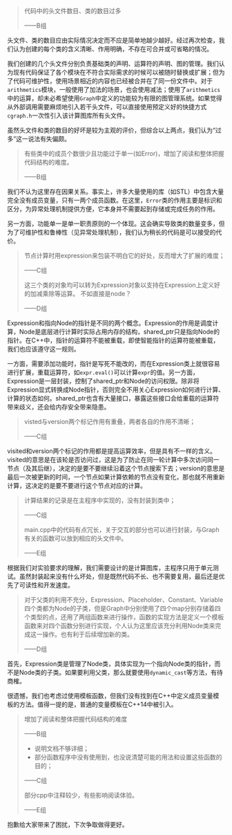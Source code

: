 > 代码中的头文件数目、类的数目过多
>
> ——B组

头文件、类的数目应由实际情况决定而不应是简单地越少越好。经过再次检查，我们认为创建的每个类的含义清晰、作用明确，不存在可合并或可省略的情况。

我们创建的几个头文件分别负责基础类的声明、运算符的声明、图的管理。我们认为现有代码保证了各个模块在不符合实际需求的时候可以被随时替换或扩展；但为了代码可维护性，使用场景相近的内容也已经被合并在了同一份文件中。对于`arithmetics`模块，一般使用了加法的场景，也会使用减法；使用了`arithmetics`中的运算，却未必希望使用`Graph`中定义的功能较为有限的图管理系统。如果觉得从外部调用需要麻烦地引入若干头文件，可以直接使用预定义好的快捷方式`cgraph.h`一次性引入该计算图库所有头文件。

虽然头文件和类的数目的好坏是较为主观的评价，但综合以上两点，我们认为“过多”这一说法有失偏颇。

> 有些类中的成员个数很少且功能过于单一(如Error)，增加了阅读和整体把握代码结构的难度。
>
> ——B组

我们不认为这里存在因果关系。事实上，许多大量使用的库（如STL）中包含大量完全没有成员变量，只有一两个成员函数。在这里，`Error`类的作用主要是标识和区分，为异常处理机制提供方便，它本身并不需要起到存储或完成任务的作用。

另一方面，功能单一是单一职责原则的一个体现。这会确实导致类的数量变多，但为了可维护性和鲁棒性（见异常处理机制），我们认为稍长的代码是可以接受的代价。

> 节点计算时用expression来包装不明白它的好处，反而增大了扩展的难度；
>
> ——C组
>
> 这三个类的对象均可以转为Expression对象以支持在Expression上定义好的加减乘除等运算。  不如直接是node？
>
> ——D组

Expression和指向Node的指针是不同的两个概念。Expression的作用是调度计算，Node是底层进行计算时实际占用内存的结构，shared_ptr只是指向Node的指针。在C++中，指针的运算符不能被重载，即使智能指针的运算符能被重载，我们也应该遵守这一规则。

一方面，需要添加功能时，指针是写死不能改的，而在Expression类上就很容易进行扩展，重载运算符，如`expr.eval()`可以计算`expr`的值。另一方面，Expression是一层封装，控制了shared_ptr和Node的访问权限。除非将Expression显式转换成Node指针，否则完全不用关心Expression如何进行计算、计算的状态如何。shared_ptr也含有大量接口，暴露这些接口会给重载的运算符带来歧义，还会给内存安全带来隐患。

> visted与version两个标记作用有重叠，两者各自的作用不清晰；
>
> ——C组

visited和version两个标记的作用都是提高运算效率，但是具有不一样的含义。visited的意思是在该轮是否访问过，这是为了防止在同一轮计算中多次访问同一节点（及其后继），决定的是要不要继续沿着这个节点搜索下去；version的意思是最后一次被更新的时间，一个节点如果计算依赖的节点没有变化，那也就不用重新计算，这决定的是要不要进行这个节点对应的计算。

> 计算结果的记录是在主程序中实现的，没有封装到类中；
>
> ——C组
>
> main.cpp中的代码有点冗长，关于交互的部分也可以进行封装，与Graph有关的函数可以放到相应的头文件中。
>
> ——E组

根据我们对实验要求的理解，我们需要设计的是计算图库，主程序只用于单元测试。虽然封装起来没有什么坏处，但是既然代码不长、也不需要复用，最后还是优先了可读性和开发速度。

> 对于父类的利用不充分，Expression、Placeholder、Constant、Variable四个类都为Node的子类，但是Graph中分别使用了四个map分别存储着四个类型的点，还用了两组函数来进行操作，函数的实现方法是定义一个模板函数来对四个函数分别进行实现，个人认为这里应该充分利用Node类来完成这一操作。也有利于后续增加新的类。
>
> ——D组

首先，Expression类是管理了Node类，具体实现为一个指向Node类的指针，而不是Node类的子类。如果要利用父类，那么就要使用`dynamic_cast`等方法，有待商榷。

很遗憾，我们也考虑过使用模板函数，但我们没有找到在C++中定义成员变量模板的方法。值得一提的是，普通的变量模板在C++14中被引入。

> 增加了阅读和整体把握代码结构的难度
>
> ——B组
>
> * 说明文档不够详细；
> * 部分函数程序中没有使用到，也没说清楚可能的用法和设置这些函数的目的；
>
> ——C组
>
> 部分cpp中注释较少，有些影响阅读体验。
>
> ——E组

抱歉给大家带来了困扰，下次争取做得更好。
